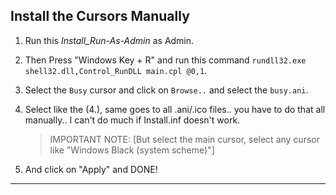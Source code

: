  ## Install the Cursors Manually
1. Run this _Install_Run-As-Admin_ as Admin. 
2. Then Press "Windows Key + R" and run this command `rundll32.exe shell32.dll,Control_RunDLL main.cpl @0,1`.
3. Select the `Busy` cursor and click on `Browse..` and select the `busy.ani`.
4. Select like the (4.), same goes to all .ani/.ico files.. you have to do that all manually.. I can't do much if Install.inf doesn't work. 
   > IMPORTANT NOTE: [But select the main cursor, select any cursor like "Windows Black (system scheme)"]
    
 5. And click on "Apply" and DONE!

----
